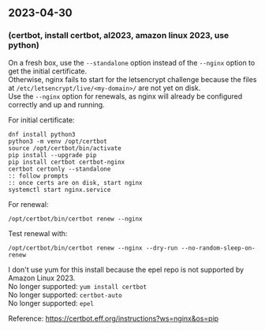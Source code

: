## 2023-04-30  
### (certbot, install certbot, al2023, amazon linux 2023, use python)  
  
On a fresh box, use the `--standalone` option instead of the `--nginx` option to get the initial certificate.  
Otherwise, nginx fails to start for the letsencrypt challenge because the files at `/etc/letsencrypt/live/<my-domain>/` are not yet on disk.  
Use the `--nginx` option for renewals, as nginx will already be configured correctly and up and running.  
  
For initial certificate:  
  
    dnf install python3  
    python3 -m venv /opt/certbot  
    source /opt/certbot/bin/activate  
    pip install --upgrade pip  
    pip install certbot certbot-nginx  
    certbot certonly --standalone  
    :: follow prompts  
    :: once certs are on disk, start nginx  
    systemctl start nginx.service  
  
  
For renewal:  
  
    /opt/certbot/bin/certbot renew --nginx  
  
Test renewal with:  
  
    /opt/certbot/bin/certbot renew --nginx --dry-run --no-random-sleep-on-renew  
  
I don't use yum for this install because the epel repo is not supported by Amazon Linux 2023.  
No longer supported: `yum install certbot`  
No longer supported: `certbot-auto`  
No longer supported: `epel`  
  
Reference: https://certbot.eff.org/instructions?ws=nginx&os=pip  

